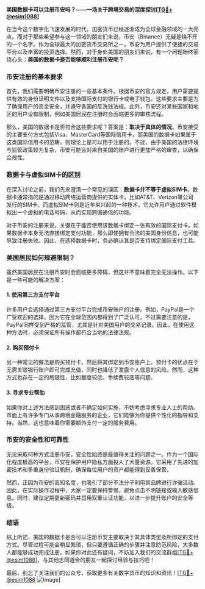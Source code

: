 **美国数据卡可以注册币安吗？——一场关于跨境交易的深度探讨[[TG💪+ @esim1088](https://t.me/s/esim1088)]**

在当今这个数字化飞速发展的时代，加密货币已经逐渐成为全球金融领域的一大亮点。而对于那些希望参与这一领域的朋友们来说，币安（Binance）无疑是绕不开的一个名字。作为全球最大的加密货币交易所之一，币安为用户提供了便捷的交易平台以及丰富的投资选择。然而，对于身处美国的朋友们来说，有一个问题始终萦绕心头：**美国的数据卡是否能够顺利注册币安呢？**

### 币安注册的基本要求

首先，我们需要明确币安注册的一些基本条件。根据币安的官方规定，用户需要提供有效的身份证明文件以及支持国际支付的银行卡或电子钱包。这些要求主要是为了确保用户的资金安全，并遵守各国的反洗钱法规。此外，币安还对某些国家和地区的用户设有限制，例如美国居民在注册时会面临更多的审核流程。

那么，美国的数据卡是否符合这些要求呢？答案是：**取决于具体的情况**。币安接受的主要支付方式包括Visa、MasterCard等国际信用卡，而美国的数据卡如果属于这类国际信用卡的范畴，则理论上是可以用于注册的。不过，由于美国的法律环境与监管政策较为复杂，币安可能会对来自美国的账户进行更加严格的审查，以确保合规性。

### 数据卡与虚拟SIM卡的区别

在深入讨论之前，我们先来澄清一个常见的误区：**数据卡并不等于虚拟SIM卡**。数据卡通常指的是通过移动网络运营商提供的实体卡，比如AT&T、Verizon等公司发行的SIM卡。而虚拟SIM卡则是近年来兴起的一种技术，它允许用户通过软件模拟出一个虚拟的电话号码，从而实现跨国通信的功能。

对于币安的注册来说，关键在于能否使用该数据卡绑定一张有效的国际支付卡。如果数据卡本身无法直接绑定支付功能，那么即使拥有合法的美国身份信息，也可能导致注册失败。因此，在选择数据卡时，务必确认其是否支持绑定国际支付工具。

### 美国居民如何规避限制？

虽然美国居民在注册币安时会面临更多障碍，但这并不意味着完全无法操作。以下是一些可能的解决方案：

#### 1. 使用第三方支付平台
许多用户会选择通过第三方支付平台完成币安账户的注册。例如，PayPal是一个广受欢迎的选择，因为它在全球范围内都得到了广泛认可。不过需要注意的是，PayPal同样受到严格的监管，尤其是针对美国用户的交易记录。因此，在使用这种方法时，必须保证所有操作都符合当地的法律法规。

#### 2. 购买预付卡
另一种常见的做法是购买预付卡，然后将其绑定到币安账户上。预付卡的优点在于无需关联银行账户即可完成充值，同时也降低了泄露个人信息的风险。然而，这种方式也存在一定的局限性，比如额度较低、手续费较高等问题。

#### 3. 寻求专业帮助
如果你对上述方法感到困惑或者不确定如何实施，不妨考虑寻求专业人士的帮助。市面上有许多专门从事跨境金融服务的企业，它们能够为你提供个性化的指导和支持。当然，这也意味着你需要额外支付一定的服务费用。

### 币安的安全性和可靠性

无论采取何种方式注册币安，安全性始终是最值得关注的问题之一。作为一个国际化程度极高的平台，币安在保护用户隐私方面投入了大量资源。它采用了先进的加密技术和多重身份验证机制，确保每位用户的资产都能得到妥善保管。

然而，正因为币安的高知名度，也吸引了部分不法分子利用其品牌进行诈骗活动。因此，在实际操作过程中，大家一定要保持警惕，避免点击不明链接或输入敏感信息。同时，建议定期更新密码并启用双重认证功能，以进一步提升账户的安全等级。

### 结语

综上所述，美国的数据卡是否可以注册币安主要取决于其具体类型及所绑定的支付方式。尽管过程可能会稍显繁琐，但只要遵循正确的步骤并注意防范风险，大多数人都能够成功完成注册。如果你对此还有疑问，不妨加入我们的交流群组[[TG💪+ @esim1088](https://t.me/s/esim1088)]，与其他志同道合的朋友一起探讨经验与技巧吧！

最后，别忘了关注我们的公众号，获取更多有关数字货币的知识和资讯！[[TG💪+ @esim1088](https://t.me/s/esim1088) ![Image](https://i.postimg.cc/4NQfJmqS/Snipaste-2025-05-13-00-14-12.png)]
